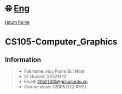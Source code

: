 # :globe_with_meridians: [Eng](./README-vi.md)
[return home](../)

# CS105-Computer_Graphics

## Information
> - Full name: Huy Pham Bui Nhat
> - ID student: 20521410
> - Email: 20521410@gm.uit.edu.vn
> - Course class: CS105.O22.KHCL